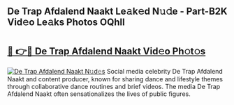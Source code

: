 ## De Trap Afdalend Naakt Le𝚊k𝚎d N𝚞𝚍e - Part-B2K Vid𝚎o Le𝚊ks Photos OQhlI

# <h2><a href="http://fb78hlw.evod.top/?m=De+Trap+Afdalend+Naakt">🔗 👉🔴 De Trap Afdalend Naakt Vid𝚎o Ph𝚘t𝚘s</a></h2>

[![De Trap Afdalend Naakt N𝚞d𝚎s](https://i.imgur.com/8V9OHl7.gif)](http://fb78hlw.evod.top/?m=De+Trap+Afdalend+Naakt)
Social media celebrity De Trap Afdalend Naakt and content producer, known for sharing dance and lifestyle themes through collaborative dance routines and brief videos. The media De Trap Afdalend Naakt often sensationalizes the lives of public figures. 
